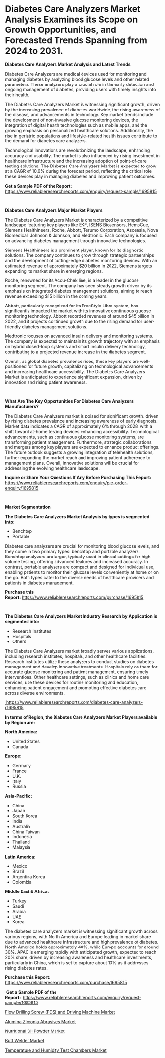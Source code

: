 <p><h1>Diabetes Care Analyzers Market Analysis Examines its Scope on Growth Opportunities, and Forecasted Trends Spanning from 2024 to 2031.</h1></p><p><strong>Diabetes Care Analyzers Market Analysis and Latest Trends</strong></p>
<p><p>Diabetes Care Analyzers are medical devices used for monitoring and managing diabetes by analyzing blood glucose levels and other related parameters. These analyzers play a crucial role in the early detection and ongoing management of diabetes, providing users with timely insights into their health.</p><p>The Diabetes Care Analyzers Market is witnessing significant growth, driven by the increasing prevalence of diabetes worldwide, the rising awareness of the disease, and advancements in technology. Key market trends include the development of non-invasive glucose monitoring devices, the integration of digital health technologies such as mobile apps, and the growing emphasis on personalized healthcare solutions. Additionally, the rise in geriatric populations and lifestyle-related health issues contribute to the demand for diabetes care analyzers.</p><p>Technological innovations are revolutionizing the landscape, enhancing accuracy and usability. The market is also influenced by rising investment in healthcare infrastructure and the increasing adoption of point-of-care testing solutions. The Diabetes Care Analyzers Market is expected to grow at a CAGR of 10.6% during the forecast period, reflecting the critical role these devices play in managing diabetes and improving patient outcomes.</p></p>
<p><strong>Get a Sample PDF of the Report:&nbsp;</strong> <a href="https://www.reliableresearchreports.com/enquiry/request-sample/1695815?utm_campaign=36&utm_medium=2&utm_source=Github&utm_content=ia&utm_term=19102024&utm_id=diabetes-care-analyzers">https://www.reliableresearchreports.com/enquiry/request-sample/1695815</a></p>
<p>&nbsp;</p>
<p><strong>Diabetes Care Analyzers Major Market Players</strong></p>
<p><p>The Diabetes Care Analyzers Market is characterized by a competitive landscape featuring key players like EKF, ISENS Biosensors, HemoCue, Siemens Healthineers, Roche, Abbott, Terumo Corporation, Ascensia, Nova Biomedical, Johnson & Johnson, and Medtronic. Each company is focused on advancing diabetes management through innovative technologies.</p><p>Siemens Healthineers is a prominent player, known for its diagnostic solutions. The company continues to grow through strategic partnerships and the development of cutting-edge diabetes monitoring devices. With an estimated revenue of approximately $20 billion in 2022, Siemens targets expanding its market share in emerging regions.</p><p>Roche, renowned for its Accu-Chek line, is a leader in the glucose monitoring segment. The company has seen steady growth driven by its emphasis on integrated diabetes management solutions, aiming to reach revenue exceeding $15 billion in the coming years.</p><p>Abbott, particularly recognized for its FreeStyle Libre system, has significantly impacted the market with its innovative continuous glucose monitoring technology. Abbott recorded revenues of around $45 billion in 2022, and it projects continued growth due to the rising demand for user-friendly diabetes management solutions.</p><p>Medtronic focuses on advanced insulin delivery and monitoring systems. The company is expected to maintain its growth trajectory with an emphasis on hybrid closed-loop systems and smart insulin delivery technology, contributing to a projected revenue increase in the diabetes segment.</p><p>Overall, as global diabetes prevalence rises, these key players are well-positioned for future growth, capitalizing on technological advancements and increasing healthcare accessibility. The Diabetes Care Analyzers Market is anticipated to experience significant expansion, driven by innovation and rising patient awareness.</p></p>
<p>&nbsp;</p>
<p><strong>What Are The Key Opportunities For Diabetes Care Analyzers Manufacturers?</strong></p>
<p><p>The Diabetes Care Analyzers market is poised for significant growth, driven by rising diabetes prevalence and increasing awareness of early diagnosis. Market data indicates a CAGR of approximately 6% through 2028, with a shift toward at-home testing devices enhancing accessibility. Technological advancements, such as continuous glucose monitoring systems, are transforming patient management. Furthermore, strategic collaborations and mergers among key players are expected to enhance product offerings. The future outlook suggests a growing integration of telehealth solutions, further expanding the market reach and improving patient adherence to management plans. Overall, innovative solutions will be crucial for addressing the evolving healthcare landscape.</p></p>
<p><strong>Inquire or Share Your Questions If Any Before Purchasing This Report:</strong> <a href="https://www.reliableresearchreports.com/enquiry/pre-order-enquiry/1695815?utm_campaign=36&utm_medium=2&utm_source=Github&utm_content=ia&utm_term=19102024&utm_id=diabetes-care-analyzers">https://www.reliableresearchreports.com/enquiry/pre-order-enquiry/1695815</a></p>
<p>&nbsp;</p>
<p><strong>Market Segmentation</strong></p>
<p><strong>The Diabetes Care Analyzers Market Analysis by types is segmented into:</strong></p>
<p><ul><li>Benchtop</li><li>Portable</li></ul></p>
<p><p>Diabetes care analyzers are crucial for monitoring blood glucose levels, and they come in two primary types: benchtop and portable analyzers. Benchtop analyzers are larger, typically used in clinical settings for high-volume testing, offering advanced features and increased accuracy. In contrast, portable analyzers are compact and designed for individual use, enabling patients to monitor their glucose levels conveniently at home or on the go. Both types cater to the diverse needs of healthcare providers and patients in diabetes management.</p></p>
<p><strong>Purchase this Report:&nbsp;</strong><a href="https://www.reliableresearchreports.com/purchase/1695815?utm_campaign=36&utm_medium=2&utm_source=Github&utm_content=ia&utm_term=19102024&utm_id=diabetes-care-analyzers">https://www.reliableresearchreports.com/purchase/1695815</a></p>
<p>&nbsp;</p>
<p><strong>The Diabetes Care Analyzers Market Industry Research by Application is segmented into:</strong></p>
<p><ul><li>Research Institutes</li><li>Hospitals</li><li>Others</li></ul></p>
<p><p>The Diabetes Care Analyzers market broadly serves various applications, including research institutes, hospitals, and other healthcare facilities. Research institutes utilize these analyzers to conduct studies on diabetes management and develop innovative treatments. Hospitals rely on them for accurate glucose monitoring and patient management, ensuring timely interventions. Other healthcare settings, such as clinics and home care services, use these devices for routine monitoring and education, enhancing patient engagement and promoting effective diabetes care across diverse environments.</p></p>
<p><a href="https://www.reliableresearchreports.com/diabetes-care-analyzers-r1695815?utm_campaign=36&utm_medium=2&utm_source=Github&utm_content=ia&utm_term=19102024&utm_id=diabetes-care-analyzers">&nbsp;https://www.reliableresearchreports.com/diabetes-care-analyzers-r1695815</a></p>
<p><strong>In terms of Region, the Diabetes Care Analyzers Market Players available by Region are:</strong></p>
<p>
    <p> <strong> North America: </strong>
        <ul>
            <li>United States</li>
            <li>Canada</li>
        </ul>
        </p> 
    <p> <strong> Europe: </strong>
        <ul>
            <li>Germany</li>
            <li>France</li>
            <li>U.K.</li>
            <li>Italy</li>
            <li>Russia</li>
        </ul>
        </p> 
    <p> <strong> Asia-Pacific: </strong>
        <ul>
            <li>China</li>
            <li>Japan</li>
            <li>South Korea</li>
            <li>India</li>
            <li>Australia</li>
            <li>China Taiwan</li>
            <li>Indonesia</li>
            <li>Thailand</li>
            <li>Malaysia</li>
        </ul>
        </p> 
    <p> <strong> Latin America: </strong>
        <ul>
            <li>Mexico</li>
            <li>Brazil</li>
            <li>Argentina Korea</li>
            <li>Colombia</li>
        </ul>
        </p> 
    <p> <strong> Middle East & Africa: </strong>
        <ul>
            <li>Turkey</li>
            <li>Saudi</li>
            <li>Arabia</li>
            <li>UAE</li>
            <li>Korea</li>
        </ul>
    </p>
    </p>
<p><p>The diabetes care analyzers market is witnessing significant growth across various regions, with North America and Europe leading in market share due to advanced healthcare infrastructure and high prevalence of diabetes. North America holds approximately 40%, while Europe accounts for around 30%. APAC is emerging rapidly with anticipated growth, expected to reach 20% share, driven by increasing awareness and healthcare investments, particularly in China, which is set to capture about 10% as it addresses rising diabetes rates.</p></p>
<p><strong>Purchase this Report: </strong><a href="https://www.reliableresearchreports.com/purchase/1695815?utm_campaign=36&utm_medium=2&utm_source=Github&utm_content=ia&utm_term=19102024&utm_id=diabetes-care-analyzers">https://www.reliableresearchreports.com/purchase/1695815</a></p>
<p>&nbsp;<strong>Get a Sample PDF of the Report:&nbsp;&nbsp;</strong><a href="https://www.reliableresearchreports.com/enquiry/request-sample/1695815?utm_campaign=36&utm_medium=2&utm_source=Github&utm_content=ia&utm_term=19102024&utm_id=diabetes-care-analyzers">https://www.reliableresearchreports.com/enquiry/request-sample/1695815</a></p>
<p><strong></strong></p>
<p><p><a href="https://github.com/GRUBBSCHARLES/Market-Research-Report-List-1/blob/main/flow-drilling-screw-fds-and-driving-machine-market.md?utm_campaign=36&utm_medium=2&utm_source=Github&utm_content=ia&utm_term=19102024&utm_id=diabetes-care-analyzers">Flow Drilling Screw (FDS) and Driving Machine Market</a></p><p><a href="https://www.linkedin.com/pulse/alumina-zirconia-abrasives-market-size-share-analysis-growth-dmu8f?utm_campaign=36&utm_medium=2&utm_source=Github&utm_content=ia&utm_term=19102024&utm_id=diabetes-care-analyzers">Alumina Zirconia Abrasives Market</a></p><p><a href="https://medium.com/@chelsiesno99/nutritional-oil-powder-market-overview-and-forecast-2024-2031-a-detailed-study-of-market-type-373996a54d18?utm_campaign=36&utm_medium=2&utm_source=Github&utm_content=ia&utm_term=19102024&utm_id=diabetes-care-analyzers">Nutritional Oil Powder Market</a></p><p><a href="https://github.com/HaroldWalker405/Market-Research-Report-List-1/blob/main/butt-welder-market.md?utm_campaign=36&utm_medium=2&utm_source=Github&utm_content=ia&utm_term=19102024&utm_id=diabetes-care-analyzers">Butt Welder Market</a></p><p><a href="https://issuu.com/reportprime-2/docs/temperature-and-humidity-test-chamb_b7744326277032?utm_campaign=36&utm_medium=2&utm_source=Github&utm_content=ia&utm_term=19102024&utm_id=diabetes-care-analyzers">Temperature and Humidity Test Chambers Market</a></p></p>